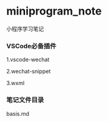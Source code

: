 # miniprogram_note
小程序学习笔记

### VSCode必备插件

1.vscode-wechat

2.wechat-snippet

3.wxml

### 笔记文件目录

basis.md